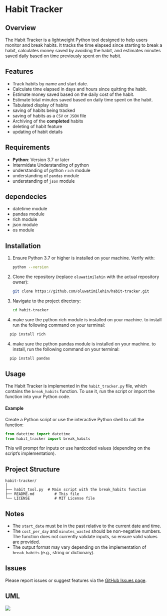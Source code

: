 # Habit Tracker

## Overview
The Habit Tracker is a lightweight Python tool designed to help users monitor and break habits. It tracks the time elapsed since starting to break a habit, calculates money saved by avoiding the habit, and estimates minutes saved daily based on time previously spent on the habit.

## Features
- Track habits by name and start date.
- Calculate time elapsed in days and hours since quitting the habit.
- Estimate money saved based on the daily cost of the habit.
- Estimate total minutes saved based on daily time spent on the habit.
- Tabulated display of habits 
- saving of habits being tracked
- saving of habits as a `CSV` or `JSON` file
- Archiving of the **completed** habits
- deleting of habit feature
- updating of habit details

## Requirements
- **Python**: Version 3.7 or later
- Intermidate Understanding of python
- understanding of python `rich` module
- understanding of `pandas` module
- understanding of `json` module

## dependecies
- datetime module
- pandas module
- rich module
- json module
- os module

## Installation
1. Ensure Python 3.7 or higher is installed on your machine. Verify with:
   ```bash
   python --version
   ```
2. Clone the repository (replace `oluwatimilehin` with the actual repository owner):
   ```bash
   git clone https://github.com/oluwatimilehin/habit-tracker.git
   ```
3. Navigate to the project directory:
   ```bash
   cd habit-tracker
   ```
4. make sure the python rich module is installed on your machine. to install run the following command on your terminal:
 ```bash
   pip install rich
 ```
 4. make sure the python pandas module is installed on your machine. to install, run the following command on your terminal:
 ```bash
   pip install pandas
 ```
## Usage
The Habit Tracker is implemented in the `habit_tracker.py` file, which contains the `break_habits` function. To use it, run the script or import the function into your Python code.


#### Example
Create a Python script or use the interactive Python shell to call the function:

```python
from datetime import datetime
from habit_tracker import break_habits

```



This will prompt for inputs or use hardcoded values (depending on the script’s implementation).

## Project Structure
```
habit-tracker/
│
├── habit_tool.py  # Main script with the break_habits function
├── README.md         # This file
└── LICENSE           # MIT License file
```

## Notes
- The `start_date` must be in the past relative to the current date and time.
- The `cost_per_day` and `minutes_wasted` should be non-negative numbers. The function does not currently validate inputs, so ensure valid values are provided.
- The output format may vary depending on the implementation of `break_habits` (e.g., string or dictionary).

## Issues

Please report issues or suggest features via the [GitHub Issues page](https://github.com/oluwatimilehin/habit-tracker/issues).


## UML
[![](https://img.plantuml.biz/plantuml/svg/bLNHJjim57sFb7-uucKWqX-eKCKOJ7i02J7sD4tMhNDfFH8xifr2DUtVPpjEuvG4j9UgkUVuNf_Za_ZIMDIshIluXcjXuL4ZVoODF-vkuLhWHcETPtds2UvT7JTau4bfe5TBMc859JKaIv9SaCcpfkF0oKsFtugrHkt04_YJPm2yGcEWH4jMr0GN5rKWx5Uh0Vrjb9n6b9ckDoXBdC6quDinyhSJrEbrMq4mLhVSjfhoh5lKOM77Ywt_poJMjFJ4K0kcCIzZg7b1p0Z9arg9UyCqrIYaa9ibF5KARK1g8LjBXXdSKPa23MbEqZeR6LTrKv7rUD-mLfBs_QA-s6YrqMGCMwCUxT6sPdZUAApIGLmPozmq9sC_jRCND3RPMdJjpac1CD078t6h3qvYcXiUe9-_VEryhGcVMOUSdeqnDwCyGA62PIp4vxRnThDELQnHwKuc9PNa_HgLKFEjs8rhtZzc5UDcvojHsjTMSYjSze8gd-TEtdsqzmgZklFKyDFXmA9N1Ro8qcwN8AGzY_w74Lsxxsxue_fYTh5PkfaZsyv62pztIf9i7eaBlt5n0U_skWv6fQr6rlr7fmVYMF6sGkiI7XWcTjGfqX_kqTjKGFegzT-50fAm5Z2Hr08cOnhQzQbt6rUjhlQESZYRFdOZ2JSkHgaLIQpUDQ9m9rpIQtVGXnWza5UifDcAncLez78i5gluRLawLIuqGavHqiGjeGrPV4CQSZHB6ILcbfLcOPOqTSopvC7Gdf9dG-sZTgDTVqGUNF3CU17CTWfNIuzEjVMam-qqgo_SARFeQCWRL9d4b4jtURgxDy_-0G00)](https://editor.plantuml.com/uml/bLNHJjim57sFb7-uucKWqX-eKCKOJ7i02J7sD4tMhNDfFH8xifr2DUtVPpjEuvG4j9UgkUVuNf_Za_ZIMDIshIluXcjXuL4ZVoODF-vkuLhWHcETPtds2UvT7JTau4bfe5TBMc859JKaIv9SaCcpfkF0oKsFtugrHkt04_YJPm2yGcEWH4jMr0GN5rKWx5Uh0Vrjb9n6b9ckDoXBdC6quDinyhSJrEbrMq4mLhVSjfhoh5lKOM77Ywt_poJMjFJ4K0kcCIzZg7b1p0Z9arg9UyCqrIYaa9ibF5KARK1g8LjBXXdSKPa23MbEqZeR6LTrKv7rUD-mLfBs_QA-s6YrqMGCMwCUxT6sPdZUAApIGLmPozmq9sC_jRCND3RPMdJjpac1CD078t6h3qvYcXiUe9-_VEryhGcVMOUSdeqnDwCyGA62PIp4vxRnThDELQnHwKuc9PNa_HgLKFEjs8rhtZzc5UDcvojHsjTMSYjSze8gd-TEtdsqzmgZklFKyDFXmA9N1Ro8qcwN8AGzY_w74Lsxxsxue_fYTh5PkfaZsyv62pztIf9i7eaBlt5n0U_skWv6fQr6rlr7fmVYMF6sGkiI7XWcTjGfqX_kqTjKGFegzT-50fAm5Z2Hr08cOnhQzQbt6rUjhlQESZYRFdOZ2JSkHgaLIQpUDQ9m9rpIQtVGXnWza5UifDcAncLez78i5gluRLawLIuqGavHqiGjeGrPV4CQSZHB6ILcbfLcOPOqTSopvC7Gdf9dG-sZTgDTVqGUNF3CU17CTWfNIuzEjVMam-qqgo_SARFeQCWRL9d4b4jtURgxDy_-0G00)
